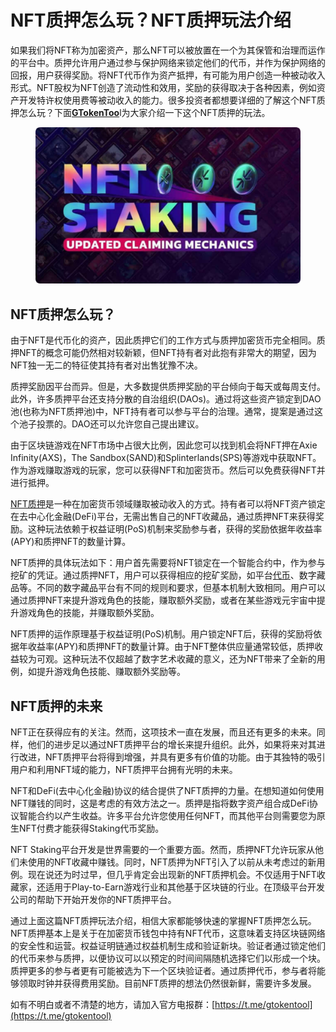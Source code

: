 # NFT质押怎么玩？NFT质押玩法介绍

如果我们将NFT称为加密资产，那么NFT可以被放置在一个为其保管和治理而运作的平台中。质押允许用户通过参与保护网络来锁定他们的代币，并作为保护网络的回报，用户获得奖励。将NFT代币作为资产抵押，有可能为用户创造一种被动收入形式。NFT股权为NFT创造了流动性和效用，奖励的获得取决于各种因素，例如资产开发特许权使用费等被动收入的能力。很多投资者都想要详细的了解这个NFT质押怎么玩？下面[**GTokenToo**](https://www.gtokentool.com)l为大家介绍一下这个NFT质押的玩法。

<figure><img src="../.gitbook/assets/20241218-131655.png" alt=""><figcaption></figcaption></figure>

## NFT质押怎么玩？

由于NFT是代币化的资产，因此质押它们的工作方式与质押加密货币完全相同。质押NFT的概念可能仍然相对较新颖，但NFT持有者对此抱有非常大的期望，因为NFT独一无二的特征使其持有者对出售犹豫不决。

质押奖励因平台而异。但是，大多数提供质押奖励的平台倾向于每天或每周支付。此外，许多质押平台还支持分散的自治组织(DAOs)。通过将这些资产锁定到DAO池(也称为NFT质押池)中，NFT持有者可以参与平台的治理。通常，提案是通过这个池子投票的。DAO还可以允许您自己提出建议。

由于区块链游戏在NFT市场中占很大比例，因此您可以找到机会将NFT押在Axie Infinity(AXS)，The Sandbox(SAND)和Splinterlands(SPS)等游戏中获取NFT。作为游戏赚取游戏的玩家，您可以获得NFT和加密货币。然后可以免费获得NFT并进行抵押。

[NFT质押](https://docs.gtokentool.com/ming-xing-chan-pin/chuang-jian-zhi-ya-nft-wa-kuang)是一种在加密货币领域赚取被动收入的方式。持有者可以将NFT资产锁定在去中心化金融(DeFi)平台，无需出售自己的NFT收藏品，通过质押NFT来获得奖励。这种玩法依赖于权益证明(PoS)机制来奖励参与者，获得的奖励依据年收益率(APY)和质押NFT的数量计算。

NFT质押的具体玩法如下：用户首先需要将NFT锁定在一个智能合约中，作为参与挖矿的凭证。通过质押NFT，用户可以获得相应的挖矿奖励，如平台[代币](https://docs.gtokentool.com/chuang-jian-dai-bi/nft-fen-hong-dai-bi)、数字藏品等。不同的数字藏品平台有不同的规则和要求，但基本机制大致相同。用户可以通过质押NFT来提升游戏角色的技能，赚取额外奖励，或者在某些游戏元宇宙中提升游戏角色的技能，并赚取额外奖励。

NFT质押的运作原理基于权益证明(PoS)机制。用户锁定NFT后，获得的奖励将依据年收益率(APY)和质押NFT的数量计算。由于NFT整体供应量通常较低，质押收益较为可观。这种玩法不仅超越了数字艺术收藏的意义，还为NFT带来了全新的用例，如提升游戏角色技能、赚取额外奖励等。

## NFT质押的未来

NFT正在获得应有的关注。然而，这项技术一直在发展，而且还有更多的未来。同样，他们的进步足以通过NFT质押平台的增长来提升组织。此外，如果将来对其进行改进，NFT质押平台将得到增强，并具有更多有价值的功能。由于其独特的吸引用户和利用NFT域的能力，NFT质押平台拥有光明的未来。

NFT和DeFi(去中心化金融)协议的结合提供了NFT质押的力量。在想知道如何使用NFT赚钱的同时，这是考虑的有效方法之一。质押是指将数字资产组合成DeFi协议智能合约以产生收益。许多平台允许您使用任何NFT，而其他平台则需要您为原生NFT付费才能获得Staking代币奖励。

NFT Staking平台开发是世界需要的一个重要方面。然而，质押NFT允许玩家从他们未使用的NFT收藏中赚钱。同时，NFT质押为NFT引入了以前从未考虑过的新用例。现在说还为时过早，但几乎肯定会出现新的NFT质押机会。不仅适用于NFT收藏家，还适用于Play-to-Earn游戏行业和其他基于区块链的行业。在顶级平台开发公司的帮助下开始开发你的NFT质押平台。

通过上面这篇NFT质押玩法介绍，相信大家都能够快速的掌握NFT质押怎么玩。NFT质押基本上是关于在加密货币钱包中持有NFT代币，这意味着支持区块链网络的安全性和运营。权益证明链通过权益机制生成和验证新块。验证者通过锁定他们的代币来参与质押，以便协议可以以预定的时间间隔随机选择它们以形成一个块。质押更多的参与者更有可能被选为下一个区块验证者。通过质押代币，参与者将能够领取时钟并获得费用奖励。目前NFT质押的想法仍然很新鲜，需要许多发展。

如有不明白或者不清楚的地方，请加入官方电报群：[https://t.me/gtokentool](https://t.me/gtokentool)
